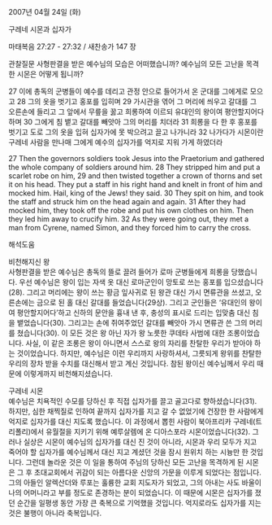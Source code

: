 2007년 04월 24일 (화)

구레네 시몬과 십자가



마태복음 27:27 - 27:32 / 새찬송가 147 장


관찰질문
사형판결을 받은 예수님의 모습은 어떠했습니까?
예수님의 모든 고난을 목격한 시몬은 어떻게 됩니까?

27 이에 총독의 군병들이 예수를 데리고 관정 안으로 들어가서 온 군대를 그에게로 모으고 28 그의 옷을 벗기고 홍포를 입히며 29 가시관을 엮어 그 머리에 씌우고 갈대를 그 오른손에 들리고 그 앞에서 무릎을 꿇고 희롱하여 이르되 유대인의 왕이여 평안할지어다 하며 30 그에게 침 뱉고 갈대를 빼앗아 그의 머리를 치더라 31 희롱을 다 한 후 홍포를 벗기고 도로 그의 옷을 입혀 십자가에 못 박으려고 끌고 나가니라 32 나가다가 시몬이란 구레네 사람을 만나매 그에게 예수의 십자가를 억지로 지워 가게 하였더라  

27 Then the governors soldiers took Jesus into the Praetorium and gathered the whole company of soldiers around him. 28 They stripped him and put a scarlet robe on him, 29 and then twisted together a crown of thorns and set it on his head. They put a staff in his right hand and knelt in front of him and mocked him. Hail, king of the Jews! they said. 30 They spit on him, and took the staff and struck him on the head again and again. 31 After they had mocked him, they took off the robe and put his own clothes on him. Then they led him away to crucify him. 32 As they were going out, they met a man from Cyrene, named Simon, and they forced him to carry the cross.

해석도움





비천해지신 왕  
사형판결을 받은 예수님은 총독의 뜰로 끌려 들어가 로마 군병들에게 희롱을 당했습니다. 우선 예수님은 왕이 입는 자색 옷 대신 로마군인이 망토로 쓰는 홍포를 입으셨습니다(28). 그리고 머리에는 왕이 쓰는 황금 잎사귀로 된 왕관 대신 가시 면류관을 쓰셨고, 오른손에는 금으로 된 홀 대신 갈대를 들었습니다(29상). 그리고 군인들은 ‘유대인의 왕이여 평안할지어다’하고 신하의 문안을 흉내 낸 후, 충성의 표시로 드리는 입맞춤 대신 침을 뱉었습니다(30). 그리고는 손에 쥐여주었던 갈대를 빼앗아 가시 면류관 쓴 그의 머리를 쳤습니다(30). 이 모든 것은 왕 아닌 자가 왕 노릇한 쿠데타 사범에 대한 조롱이었습니다. 사실, 이 같은 조롱은 왕이 아니면서 스스로 왕의 자리를 찬탈한 우리가 받아야 하는 것이었습니다. 하지만, 예수님은 이런 우리까지 사랑하셔서, 그릇되게 왕위를 찬탈한 우리의 장차 받을 수치를 대신해서 받고 계신 것입니다. 참된 왕이신 예수님께서 우리 때문에 이렇게까지 비천해지셨습니다. 

구레네 시몬  
예수님은 치욕적인 수모를 당하신 후 직접 십자가를 끌고 골고다로 향하셨습니다(31). 하지만, 심한 채찍질로 인하여 끝까지 십자가를 지고 갈 수 없었기에 건장한 한 사람에게 억지로 십자가를 대신 지도록 했습니다. 이 과정에서 뽑힌 사람이 북아프리카 구레네(트리폴리)에서 유월절을 지키기 위해 예루살렘에 온 디아스포라 시몬이었습니다(32). 그러나 실상은 시몬이 예수님의 십자가를 대신 진 것이 아니라, 시몬과 우리 모두가 지고 죽어야 할 십자가를 예수님께서 대신 지고 계셨던 것을 잠시 원위치 하는 시늉만 한 것입니다. 그런데 놀라운 것은 이 일을 통하여 주님의 당하신 모든 고난을 목격하게 된 시몬은 그 후 초대교회에서 귀감이 되는 아름다운 신앙의 가문을 이루게 되었다는 점입니다. 그의 아들인 알렉산더와 루포는 훌륭한 교회 지도자가 되었고, 그의 아내는 사도 바울이 나의 어머니라고 부를 정도로 존경하는 분이 되었습니다. 이 때문에 시몬은 십자가를 졌던 순간을 일평생 동안 가장 큰 축복으로 기억했을 것입니다. 억지로라도 십자가를 지는 것은 불행이 아니라 축복입니다.